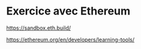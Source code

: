 # Exercice avec Ethereum

https://sandbox.eth.build/

https://ethereum.org/en/developers/learning-tools/